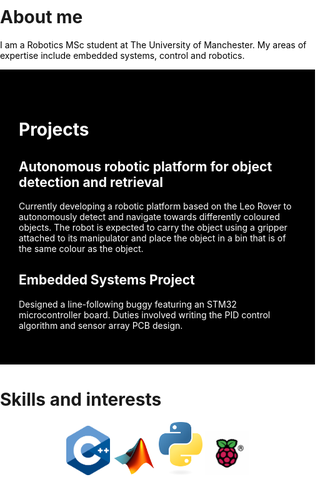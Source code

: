 <html>
<head>
<meta name="viewport" content="width=device-width, initial-scale=1">
  <style>
    .container{
      text-align:center;
    }
    .the_image{
      margin:5px 20px; padding:5px; border: 1px solid white;
    }
    body, html{
      background-color: white;
      margin: 0; padding: 0;
    }
    .myDiv{
      background-color: black; color: white;
      padding-top:40px; padding-right:30px; padding-left:30px; padding-bottom:40px;
    }
  </style>
</head>
  
<body>
  <h1>About me</h1>
  <p style="color:black;">I am a Robotics MSc student at The University of Manchester. My areas of expertise include embedded systems, control and robotics.</p>

  <div class="myDiv">
    <h1>Projects</h1>
    <!-- <p style="font-size:120%;"><b>Autonomous robotic platform for object detection and retrieval</b></p> -->
    <h2><b>Autonomous robotic platform for object detection and retrieval</b></h2>
    <p>Currently developing a robotic platform based on the Leo Rover to autonomously detect and navigate towards differently coloured objects. The robot is expected to carry the object using a gripper attached to its manipulator and place the object in a bin that is of the same colour as the object.</p>
    <h2>Embedded Systems Project</h2>
    <p>Designed a line-following buggy featuring an STM32 microcontroller board. Duties involved writing the PID control algorithm and sensor array PCB design.</p>
    
  </div>
  
<h1>Skills and interests</h1>
<div class="container">
  <img src="cpp_logo.png" style="width:70px; height:auto">
  <img src="matlab_logo.png" style="width:70px; height:auto">
  <img src="python-logo-only.png" style="width:70px; height:auto">
  <img src="Raspberry-Pi-Symbol.png" style="width:70px; height:auto">
</div>




</body>

</html>
